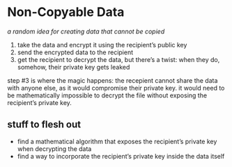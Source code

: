# Non-Copyable Data

_a random idea for creating data that cannot be copied_

1. take the data and encrypt it using the recipient’s public key
2. send the encrypted data to the recipient
3. get the recipient to decrypt the data, but there’s a twist: when they do, somehow, their private key gets leaked

step #3 is where the magic happens: the recepient cannot share the data with anyone else, as it would compromise their private key. it would need to be mathematically impossible to decrypt the file without exposing the recipient’s private key.

## stuff to flesh out

- find a mathematical algorithm that exposes the recipient’s private key when decrypting the data
- find a way to incorporate the recipient’s private key inside the data itself

